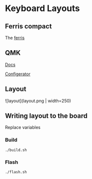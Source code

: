 # Keyboard Layouts

## Ferris compact

The [ferris](https://github.com/pierrechevalier83/ferris)

## QMK

[Docs](https://docs.qmk.fm/#/)

[Configerator](https://config.qmk.fm/#/ferris/0_2/compact/LAYOUT_split_3x5_2)

## Layout
![layout](layout.png | width=250)

## Writing layout to the board

Replace variables

### Build

```
./build.sh
```

### Flash
```
./flash.sh
```
